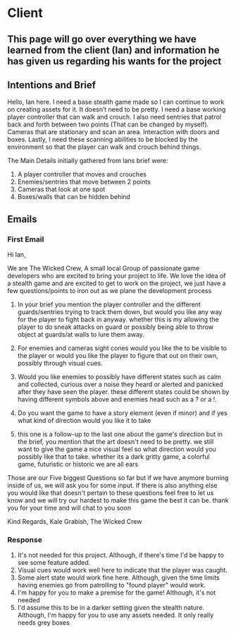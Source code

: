 # Client

## This page will go over everything we have learned from the client (Ian) and information he has given us regarding his wants for the project


## Intentions and Brief
Hello, Ian here. I need a base stealth game made so I can continue to work on creating assets for it. It doesn’t need to be pretty. I need a base working player 
controller that can walk and crouch. I also need sentries that patrol back and forth between two points (That can be changed by myself). Cameras that are 
stationary and scan an area. Interaction with doors and boxes. Lastly, I need these scanning abilities to be blocked by the environment so that the 
player can walk and crouch behind things.

The Main Details initially gathered from Ians brief were:
1. A player controller that moves and crouches
2. Enemies/sentries that move between 2 points
3. Cameras that look at one spot
4. Boxes/walls that can be hidden behind

## Emails
### First Email
Hi Ian,

We are The Wicked Crew, A small local Group of passionate game developers who are excited to bring your project to life. We love the idea of a stealth game and are 
excited to get to work on the project, we just have a few questions/points to iron out as we plane the development process

1. In your brief you mention the player controller and the different guards/sentries trying to track them down, but would you like any way for the player to fight back in anyway. 
whether this is my allowing the player to do sneak attacks on guard or possibly being able to throw object at guards/at walls to lure them away.

2. For enemies and cameras sight cones would you like the to be visible to the player or would you like the player to figure that out on their own, possibly through visual cues.

3. Would you like enemies to possibly have different states such as calm and collected, curious over a noise they heard or alerted and panicked after they have seen the player. 
these different states could be shown by having different symbols above and enemies head such as a ? or a !.

4. Do you want the game to have a story element (even if minor) and if yes what kind of direction would you like it to take


5. this one is a follow-up to the last one about the game's direction but in the brief, you mention that the art doesn't need to be pretty. we still want to give 
the game a nice visual feel so what direction would you possibly like that to take. whether its a dark gritty game, a colorful game, futuristic or historic we are all ears


Those are our Five biggest Questions so far but if we have anymore burning inside of us, we will ask you for some input. If there is also anything else you would like that doesn't pertain to these questions feel free to let us know and we will try our hardest to make this game the best it can be. thank you for your time and will chat to you soon

Kind Regards,
Kale Grabish, The Wicked Crew

### Response
1. 
    It's not needed for this project. Although, if there's time I'd be happy to see some feature added.
2.
    Visual cues would work well here to indicate that the player was caught.
3.
    Some alert state would work fine here. Although, given the time limits having enemies go from patrolling to "found player" would work.
4.
    I'm happy for you to make a premise for the game! Although, it's not needed
5.
    I'd assume this to be in a darker setting given the stealth nature. Although, I'm happy for you to use any assets needed. It only really needs grey boxes
